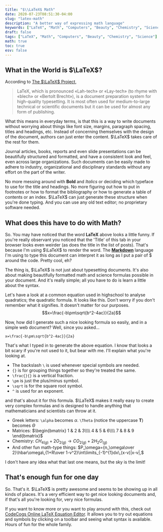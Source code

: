 ```yaml
---
title: "$\\LaTeX$ Math"
date: 2020-07-23T08:51:30-04:00
slug: "latex-math"
description: "A better way of expressing math language"
keywords: ["LaTeX", "Math", "Computers", "Beauty", "Chemistry", "Science"]
draft: false
tags: ["LaTeX", "Math", "Computers", "Beauty", "Chemistry", "Science"]
math: true
toc: true
esv: false
---
```


## What in the World is $\LaTeX$?

According to [The $\LaTeX$ Project](https://www.latex-project.org/),
> LaTeX, which is pronounced «Lah-tech» or «Lay-tech» (to rhyme with «blech» or «Bertolt Brecht»), is a document preparation system for high-quality typesetting. It is most often used for medium-to-large technical or scientific documents but it can be used for almost any form of publishing.

What this means in everyday terms, is that this is a way to write documents without worrying about things like font size, margins, paragraph spacing, titles and headings, etc. Instead of concerning themselves with the design of the document, authors can just enter the content. $\LaTeX$ takes care of the rest for them.

Journal articles, books, reports and even slide presentations can be beautifully structured and formatted, and have a consistent look and feel, even across large organizations. Such documents can be easily made to adhere to industry, organizational and disciplinary standards without any effort on the part of the writer.

No more messing around with **Bold** and *Italics* or deciding which typeface to use for the title and headings. No more figuring out how to put in footnotes or how to format the bibliography or how to generate a table of contents or an index. $\LaTeX$ can just generate these structure when you're done typing. And you can use any old text editor; no proprietary software needed.

## What does this have to do with Math?

So. You may have noticed that the word **LaTeX** above looks a little funny. If you're really observant you noticed that the 'Title' of this tab in your browser looks even weirder (as does the title in the list of posts). That's because I'm using $\LaTeX$ to render the word. The [**Markdown**](https://www.markdownguide.org/getting-started/) language I'm using to type this document can interpret it as long as I put a pair of $ around the code. Pretty cool, eh?

The thing is, $\LaTeX$ is not just about typesetting documents. It's also about making beautifully formatted math and science formulas possible in your document. And it's really simple; all you have to do is learn a little about the syntax.

Let's have a look at a common equation used in highschool to analyse quadratics; the quadratic formula. It looks like this. Don't worry if you don't remember what it signifies. It doesn't matter for our purposes.
$$x=\frac{-b\pm\sqrt{b^2-4ac}}{2a}$$

Now, how did I generate such a nice looking formula so easily, and in a simple web document? Well, since you asked...

`x=\frac{-b\pm\sqrt{b^2-4ac}}{2a}`

That's what I typed in to generate the above equation. I know that looks a bit scary if you're not used to it, but bear with me. I'll explain what you're looking at.

- The backslash `\` is used whenever special symbols are needed.
- `{}` is for grouping things together so they're treated the same.
- `\frac{}{}` is a vertical fraction.
- `\pm` is just the plus/minus symbol.
- `\sqrt` is for the square root symbol.
- `^` is used for an exponent.

and that's about it for this formula. $\LaTeX$ makes it really easy to create very complex formulas and is designed to handle anything that mathematicians and scientists can throw at it.

- Greek letters: `\alpha` becomes $\alpha$. `\Theta` (notice the uppercase **T**) becomes $\Theta$
- Matrices: $\begin{bmatrix}
1 & 2 & 3\\\\ 
4 & 5 & 6\\\\
7 & 8 & 9
\end{bmatrix}$
- Chemistry: $CH_{4(g)} + 2O_{2(g)} \rightarrow CO_{2(g)} + 2H_2O_{(g)}$
- And other fun math-type things: $P_\omega={n_\omega\over 2}\hbar\omega\,{1+R\over 1-v^2}\int\limits_{-1}^{1}dx\,(x-v)|x-v|,$

I don't have any idea what that last one means, but the sky is the limit!

## That's enough fun for one day

So. That's it. $\LaTeX$ is pretty awesome and seems to be showing up in all kinds of places. It's a very efficient way to get nice looking documents and, if that's all you're looking for, very nice formulas.

If you want to know more or you want to play around with this, check out [CodeCogs Online LaTeX Equation Editor](https://latex.codecogs.com/eqneditor/editor.php). It allows you to try out  equations and symbols by clicking on a toolbar and seeing what syntax is available. Hours of fun for the whole family.